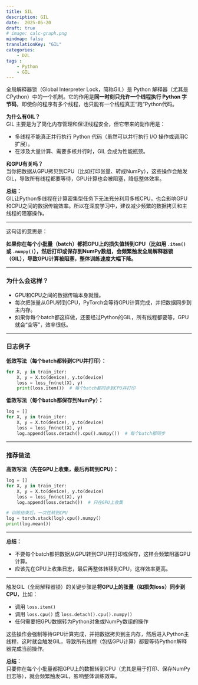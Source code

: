 ```yaml
---
title: GIL
description: GIL
date:  2025-05-20
draft: true
# image: calc-graph.png
mindmap: false
translationKey: "GIL"
categories:
    - D2L
tags : 
    - Python
    - GIL
---
```


全局解释器锁（Global Interpreter Lock，简称GIL）是 Python 解释器（尤其是 CPython）中的一个机制。它的作用是**同一时刻只允许一个线程执行 Python 字节码**，即使你的程序有多个线程，也只能有一个线程真正“跑”Python代码。

**为什么有GIL？**  
GIL 主要是为了简化内存管理和保证线程安全，但它带来的副作用是：  
- 多线程不能真正并行执行 Python 代码（虽然可以并行执行 I/O 操作或调用C扩展）。
- 在涉及大量计算、需要多核并行时，GIL 会成为性能瓶颈。

**和GPU有关吗？**  
当你把数据从GPU拷贝到CPU（比如打印张量、转成NumPy），这些操作会触发GIL，导致所有线程都要等待，GPU计算也会被阻塞，降低整体效率。

**总结：**  
GIL让Python多线程在计算密集型任务下无法充分利用多核CPU，也会影响GPU和CPU之间的数据传输效率。所以在深度学习中，建议减少频繁的数据拷贝和主线程的阻塞操作。



---

这句话的意思是：

**如果你在每个小批量（batch）都把GPU上的损失值转到CPU（比如用 `.item()` 或 `.numpy()`），然后打印或保存到NumPy数组，会频繁触发全局解释器锁（GIL），导致GPU计算被阻塞，整体训练速度大幅下降。**

---

### 为什么会这样？

- GPU和CPU之间的数据传输本身就慢。
- 每次把张量从GPU转到CPU，PyTorch会等待GPU计算完成，并把数据同步到主内存。
- 如果你每个batch都这样做，还要经过Python的GIL，所有线程都要等，GPU就会“空等”，效率很低。

---

### 日志例子

**低效写法（每个batch都转到CPU并打印）：**
```python
for X, y in train_iter:
    X, y = X.to(device), y.to(device)
    loss = loss_fn(net(X), y)
    print(loss.item())  # 每个batch都同步到CPU并打印
```

**低效写法（每个batch都保存到NumPy）：**
```python
log = []
for X, y in train_iter:
    X, y = X.to(device), y.to(device)
    loss = loss_fn(net(X), y)
    log.append(loss.detach().cpu().numpy())  # 每个batch都同步
```

---

### 推荐做法

**高效写法（先在GPU上收集，最后再转到CPU）：**
```python
log = []
for X, y in train_iter:
    X, y = X.to(device), y.to(device)
    loss = loss_fn(net(X), y)
    log.append(loss.detach())  # 只在GPU上收集

# 训练结束后，一次性转到CPU
log = torch.stack(log).cpu().numpy()
print(log.mean())
```

---

**总结：**  
- 不要每个batch都把数据从GPU转到CPU并打印或保存，这样会频繁阻塞GPU计算。
- 应该先在GPU上收集日志，最后再整体转移到CPU，这样效率更高。


---

触发GIL（全局解释器锁）的关键步骤是**将GPU上的张量（如损失loss）同步到CPU**，比如：

- 调用 `loss.item()`  
- 调用 `loss.cpu()` 或 `loss.detach().cpu().numpy()`
- 任何需要把GPU数据转为Python对象或NumPy数组的操作

这些操作会强制等待GPU计算完成，并把数据拷贝到主内存，然后进入Python主线程，这时就会触发GIL，导致所有线程（包括GPU计算）都要等待Python解释器完成当前操作。

**总结：**  
只要你在每个小批量都把GPU上的数据转到CPU（尤其是用于打印、保存NumPy日志等），就会频繁触发GIL，影响整体训练效率。
